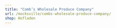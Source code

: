```yaml
---
title: "Comb’s Wholesale Produce Company"
url: /mocksville/combs-wholesale-produce-company/
shop: Hofladen
---
```

